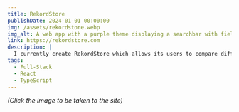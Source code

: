 ```yaml
---
title: RekordStore
publishDate: 2024-01-01 00:00:00
img: /assets/rekordstore.webp
img_alt: A web app with a purple theme displaying a searchbar with fields for Arist and Song and a table with suggestions.
link: https://rekordstore.com
description: |
  I currently create RekordStore which allows its users to compare different music vendors to get the best deal for their digital rekord shopping. While it's not terribly useful in today's streaming age, certain niche groups like DJs still need (and want) to own their music.
tags:
  - Full-Stack
  - React
  - TypeScript
---
```


_(Click the image to be taken to the site)_
